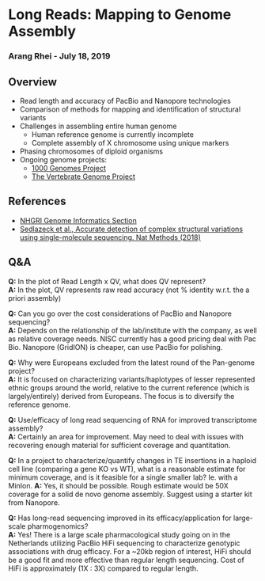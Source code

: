 # Long Reads: Mapping to Genome Assembly
### Arang Rhei - July 18, 2019

## Overview
- Read length and accuracy of PacBio and Nanopore technologies
- Comparison of methods for mapping and identification of structural variants
- Challenges in assembling entire human genome
  - Human reference genome is currently incomplete
  - Complete assembly of X chromosome using unique markers
- Phasing chromosomes of diploid organisms
- Ongoing genome projects:
  - [1000 Genomes Project](http://www.internationalgenome.org/)
  - [The Vertebrate Genome Project](https://vertebrategenomesproject.org/)

## References
- [NHGRI Genome Informatics Section](https://genomeinformatics.github.io/)
- [Sedlazeck et al., Accurate detection of complex structural variations using single-molecule sequencing. Nat Methods (2018)](https://doi.org/10.1038/s41592-018-0001-7)

## Q&A
**Q:** In the plot of Read Length x QV, what does QV represent?  
**A:** In the plot, QV represents raw read accuracy (not % identity w.r.t. the a priori assembly)

**Q:** Can you go over the cost considerations of PacBio and Nanopore sequencing?  
**A:** Depends on the relationship of the lab/institute with the company, as well as relative coverage needs.  NISC currently has a good pricing deal with Pac Bio.  Nanopore (GridION) is cheaper, can use PacBio for polishing.

**Q:** Why were Europeans excluded from the latest round of the Pan-genome project?  
**A:** It is focused on characterizing variants/haplotypes of lesser represented ethnic groups around the world, relative to the current reference (which is largely/entirely)  derived from Europeans.  The focus is to diversify the reference genome.

**Q:** Use/efficacy of long read sequencing of RNA for improved transcriptome assembly?  
**A:** Certainly an area for improvement. May need to deal with issues with recovering enough material for sufficient coverage and quantitation.

**Q:** In a project to characterize/quantify changes in TE insertions in a haploid cell line (comparing a gene KO vs WT), what is a reasonable estimate for minimum coverage, and is it feasible for a single smaller lab? Ie. with a MinIon. 
**A:** Yes, it should be possible. Rough estimate would be 50X coverage for a solid de novo genome assembly.  Suggest using a starter kit from Nanopore.

**Q:** Has long-read sequencing improved in its efficacy/application for large-scale pharmogenomics?  
**A:** Yes! There is a large scale pharmacological study going on in the Netherlands utilizing PacBio HiFi sequencing to characterize genotypic associations with drug efficacy.  For a ~20kb region of interest, HiFi should be a good fit and more effective than regular length sequencing.  Cost of HiFi is approximately (1X : 3X) compared to regular length.
